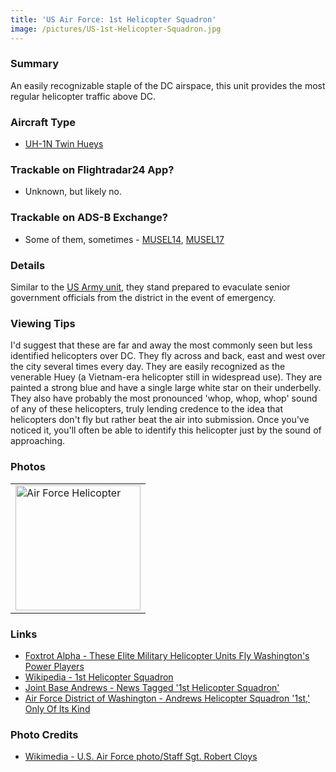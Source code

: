 ```yaml
---
title: 'US Air Force: 1st Helicopter Squadron'
image: /pictures/US-1st-Helicopter-Squadron.jpg
---
```


### Summary

An easily recognizable staple of the DC airspace, this unit provides the most regular helicopter traffic above DC.  

### Aircraft Type
* [UH-1N Twin Hueys](https://en.wikipedia.org/wiki/Bell_UH-1N_Twin_Huey)

### Trackable on Flightradar24 App?
* Unknown, but likely no.

### Trackable on ADS-B Exchange?
* Some of them, sometimes - [MUSEL14](https://globe.adsbexchange.com/?icao=ae6249), [MUSEL17](https://globe.adsbexchange.com/?icao=ae6250)

### Details

Similar to the [US Army unit](https://helicoptersofdc.com/helicopters/us-army-12th-aviation-battalion/), they stand prepared to evaculate senior government officials from the district in the event of emergency.  

### Viewing Tips 

I'd suggest that these are far and away the most commonly seen but less identified helicopters over DC. They fly across and back, east and west over the city several times every day.  They are easily recognized as the venerable Huey (a Vietnam-era helicopter still in widespread use).  They are painted a strong blue and have a single large white star on their underbelly.  They also have probably the most pronounced 'whop, whop, whop' sound of any of these helicopters, truly lending credence to the idea that helicopters don't fly but rather beat the air into submission.  Once you've noticed it, you'll often be able to identify this helicopter just by the sound of approaching.  

### Photos 

<table style="width:100%">
  <tr>
        <td><img src="https://helicoptersofdc.com/pictures/US-1st-Helicopter-Squadron.jpg" alt="Air Force Helicopter" width="200"></td>
    </tr>
  </table>

### Links
* [Foxtrot Alpha - These Elite Military Helicopter Units Fly Washington's Power Players](https://foxtrotalpha.jalopnik.com/these-elite-military-helicopter-units-fly-washingtons-p-1704260996)
* [Wikipedia - 1st Helicopter Squadron](https://en.wikipedia.org/wiki/1st_Helicopter_Squadron)
* [Joint Base Andrews - News Tagged '1st Helicopter Squadron'](https://www.jba.af.mil/News/Tag/73997/1st-helicopter-squadron/)
* [Air Force District of Washington - Andrews Helicopter Squadron '1st,' Only Of Its Kind](https://www.afdw.af.mil/News/Features/Display/Article/336361/andrews-helicopter-squadron-1st-only-of-its-kind/)

### Photo Credits
* [Wikimedia - U.S. Air Force photo/Staff Sgt. Robert Cloys](https://commons.wikimedia.org/wiki/Category:1st_Helicopter_Squadron_(United_States_Air_Force)#/media/File:141021-F-CX842-001_The_first_ex-USMC_UH-1N_for_1HS_lands_at_Andrews.jpg)
